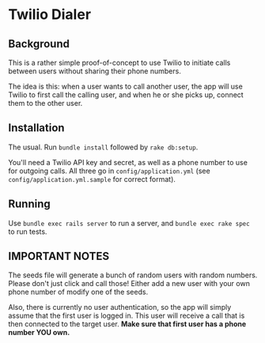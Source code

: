 # Twilio Dialer

## Background

This is a rather simple proof-of-concept to use Twilio to initiate calls between users without sharing their phone numbers.

The idea is this: when a user wants to call another user, the app will use Twilio to first call the calling user, and when he or she picks up, connect them to the other user.

## Installation

The usual. Run `bundle install` followed by `rake db:setup`.

You'll need a Twilio API key and secret, as well as a phone number to use for outgoing calls. All three go in `config/application.yml` (see `config/application.yml.sample` for correct format).

## Running

Use `bundle exec rails server` to run a server, and `bundle exec rake spec` to run tests.

## IMPORTANT NOTES

The seeds file will generate a bunch of random users with random numbers. Please don't just click and call those! Either add a new user with your own phone number of modify one of the seeds.

Also, there is currently no user authentication, so the app will simply assume that the first user is logged in. This user will receive a call that is then connected to the target user. **Make sure that first user has a phone number YOU own.**
